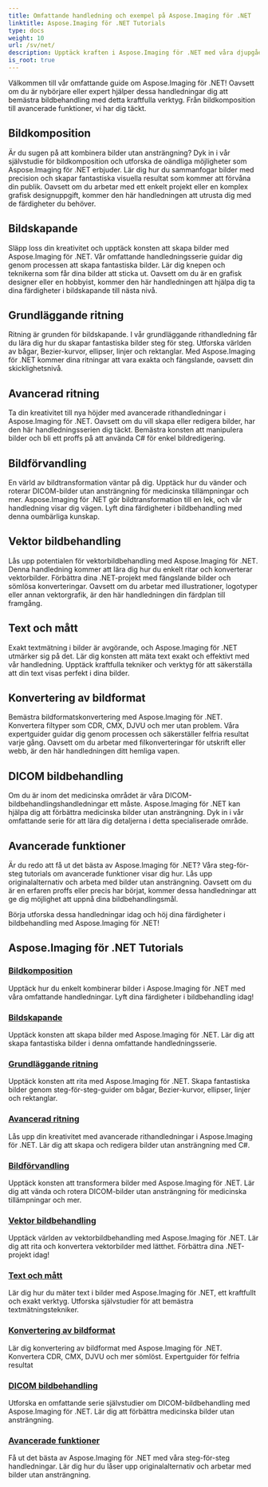 ```yaml
---
title: Omfattande handledning och exempel på Aspose.Imaging för .NET
linktitle: Aspose.Imaging för .NET Tutorials
type: docs
weight: 10
url: /sv/net/
description: Upptäck kraften i Aspose.Imaging för .NET med våra djupgående handledningar. Från bildkomposition till avancerade funktioner, förbättra dina färdigheter och höj ditt bildbehandlingsspel.
is_root: true
---
```


Välkommen till vår omfattande guide om Aspose.Imaging för .NET! Oavsett om du är nybörjare eller expert hjälper dessa handledningar dig att bemästra bildbehandling med detta kraftfulla verktyg. Från bildkomposition till avancerade funktioner, vi har dig täckt.

## Bildkomposition

Är du sugen på att kombinera bilder utan ansträngning? Dyk in i vår självstudie för bildkomposition och utforska de oändliga möjligheter som Aspose.Imaging för .NET erbjuder. Lär dig hur du sammanfogar bilder med precision och skapar fantastiska visuella resultat som kommer att förvåna din publik. Oavsett om du arbetar med ett enkelt projekt eller en komplex grafisk designuppgift, kommer den här handledningen att utrusta dig med de färdigheter du behöver.

## Bildskapande

Släpp loss din kreativitet och upptäck konsten att skapa bilder med Aspose.Imaging för .NET. Vår omfattande handledningsserie guidar dig genom processen att skapa fantastiska bilder. Lär dig knepen och teknikerna som får dina bilder att sticka ut. Oavsett om du är en grafisk designer eller en hobbyist, kommer den här handledningen att hjälpa dig ta dina färdigheter i bildskapande till nästa nivå.

## Grundläggande ritning

Ritning är grunden för bildskapande. I vår grundläggande rithandledning får du lära dig hur du skapar fantastiska bilder steg för steg. Utforska världen av bågar, Bezier-kurvor, ellipser, linjer och rektanglar. Med Aspose.Imaging för .NET kommer dina ritningar att vara exakta och fängslande, oavsett din skicklighetsnivå.

## Avancerad ritning

Ta din kreativitet till nya höjder med avancerade rithandledningar i Aspose.Imaging för .NET. Oavsett om du vill skapa eller redigera bilder, har den här handledningsserien dig täckt. Bemästra konsten att manipulera bilder och bli ett proffs på att använda C# för enkel bildredigering.

## Bildförvandling

En värld av bildtransformation väntar på dig. Upptäck hur du vänder och roterar DICOM-bilder utan ansträngning för medicinska tillämpningar och mer. Aspose.Imaging för .NET gör bildtransformation till en lek, och vår handledning visar dig vägen. Lyft dina färdigheter i bildbehandling med denna oumbärliga kunskap.

## Vektor bildbehandling

Lås upp potentialen för vektorbildbehandling med Aspose.Imaging för .NET. Denna handledning kommer att lära dig hur du enkelt ritar och konverterar vektorbilder. Förbättra dina .NET-projekt med fängslande bilder och sömlösa konverteringar. Oavsett om du arbetar med illustrationer, logotyper eller annan vektorgrafik, är den här handledningen din färdplan till framgång.

## Text och mått

Exakt textmätning i bilder är avgörande, och Aspose.Imaging för .NET utmärker sig på det. Lär dig konsten att mäta text exakt och effektivt med vår handledning. Upptäck kraftfulla tekniker och verktyg för att säkerställa att din text visas perfekt i dina bilder.

## Konvertering av bildformat

Bemästra bildformatskonvertering med Aspose.Imaging för .NET. Konvertera filtyper som CDR, CMX, DJVU och mer utan problem. Våra expertguider guidar dig genom processen och säkerställer felfria resultat varje gång. Oavsett om du arbetar med filkonverteringar för utskrift eller webb, är den här handledningen ditt hemliga vapen.

## DICOM bildbehandling

Om du är inom det medicinska området är våra DICOM-bildbehandlingshandledningar ett måste. Aspose.Imaging för .NET kan hjälpa dig att förbättra medicinska bilder utan ansträngning. Dyk in i vår omfattande serie för att lära dig detaljerna i detta specialiserade område.

## Avancerade funktioner

Är du redo att få ut det bästa av Aspose.Imaging för .NET? Våra steg-för-steg tutorials om avancerade funktioner visar dig hur. Lås upp originalalternativ och arbeta med bilder utan ansträngning. Oavsett om du är en erfaren proffs eller precis har börjat, kommer dessa handledningar att ge dig möjlighet att uppnå dina bildbehandlingsmål.

Börja utforska dessa handledningar idag och höj dina färdigheter i bildbehandling med Aspose.Imaging för .NET!
## Aspose.Imaging för .NET Tutorials
### [Bildkomposition](./image-composition/)
Upptäck hur du enkelt kombinerar bilder i Aspose.Imaging för .NET med våra omfattande handledningar. Lyft dina färdigheter i bildbehandling idag!
### [Bildskapande](./image-creation/)
Upptäck konsten att skapa bilder med Aspose.Imaging för .NET. Lär dig att skapa fantastiska bilder i denna omfattande handledningsserie.
### [Grundläggande ritning](./basic-drawing/)
Upptäck konsten att rita med Aspose.Imaging för .NET. Skapa fantastiska bilder genom steg-för-steg-guider om bågar, Bezier-kurvor, ellipser, linjer och rektanglar.
### [Avancerad ritning](./advanced-drawing/)
Lås upp din kreativitet med avancerade rithandledningar i Aspose.Imaging för .NET. Lär dig att skapa och redigera bilder utan ansträngning med C#.
### [Bildförvandling](./image-transformation/)
Upptäck konsten att transformera bilder med Aspose.Imaging för .NET. Lär dig att vända och rotera DICOM-bilder utan ansträngning för medicinska tillämpningar och mer.
### [Vektor bildbehandling](./vector-image-processing/)
Upptäck världen av vektorbildbehandling med Aspose.Imaging för .NET. Lär dig att rita och konvertera vektorbilder med lätthet. Förbättra dina .NET-projekt idag!
### [Text och mått](./text-and-measurements/)
Lär dig hur du mäter text i bilder med Aspose.Imaging för .NET, ett kraftfullt och exakt verktyg. Utforska självstudier för att bemästra textmätningstekniker.
### [Konvertering av bildformat](./image-format-conversion/)
Lär dig konvertering av bildformat med Aspose.Imaging för .NET. Konvertera CDR, CMX, DJVU och mer sömlöst. Expertguider för felfria resultat
### [DICOM bildbehandling](./dicom-image-processing/)
Utforska en omfattande serie självstudier om DICOM-bildbehandling med Aspose.Imaging för .NET. Lär dig att förbättra medicinska bilder utan ansträngning.
### [Avancerade funktioner](./advanced-features/)
Få ut det bästa av Aspose.Imaging för .NET med våra steg-för-steg handledningar. Lär dig hur du låser upp originalalternativ och arbetar med bilder utan ansträngning.